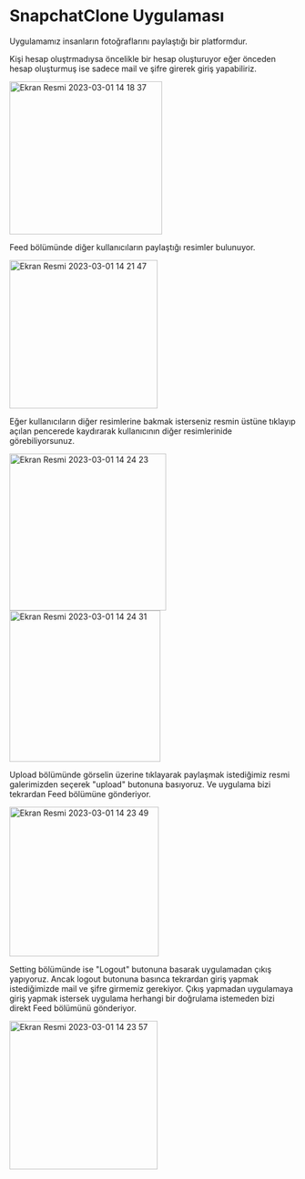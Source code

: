 # SnapchatClone Uygulaması

Uygulamamız insanların fotoğraflarını paylaştığı bir platformdur.

Kişi hesap oluştrmadıysa öncelikle bir hesap oluşturuyor eğer önceden hesap oluşturmuş ise sadece mail ve şifre girerek giriş yapabiliriz.

<img width="268" alt="Ekran Resmi 2023-03-01 14 18 37" src="https://user-images.githubusercontent.com/92593948/222126428-a8a65b26-5d2b-45d0-bf14-5e8683fa488f.png">

Feed bölümünde diğer kullanıcıların paylaştığı resimler bulunuyor.

<img width="260" alt="Ekran Resmi 2023-03-01 14 21 47" src="https://user-images.githubusercontent.com/92593948/222126843-5f870eac-ee80-4a67-980d-3ff4807380df.png">

Eğer kullanıcıların diğer resimlerine bakmak isterseniz resmin üstüne tıklayıp açılan pencerede kaydırarak kullanıcının diğer resimlerinide görebiliyorsunuz.

<img width="275" alt="Ekran Resmi 2023-03-01 14 24 23" src="https://user-images.githubusercontent.com/92593948/222127301-6ba850b8-c695-476e-a581-380e7623a0ee.png">

<img width="265" alt="Ekran Resmi 2023-03-01 14 24 31" src="https://user-images.githubusercontent.com/92593948/222127449-c08d6906-8057-4d3a-9bee-33bed73b48cb.png">

Upload bölümünde görselin üzerine tıklayarak paylaşmak istediğimiz resmi galerimizden seçerek "upload" butonuna basıyoruz. Ve uygulama bizi tekrardan Feed bölümüne gönderiyor.

<img width="262" alt="Ekran Resmi 2023-03-01 14 23 49" src="https://user-images.githubusercontent.com/92593948/222127826-1cf5f3a7-aee9-4dc9-b60b-9d83c6c14bfb.png">

Setting bölümünde ise "Logout" butonuna basarak uygulamadan çıkış yapıyoruz. Ancak logout butonuna basınca tekrardan giriş yapmak istediğimizde mail ve şifre girmemiz gerekiyor. Çıkış yapmadan uygulamaya giriş yapmak istersek uygulama herhangi bir doğrulama istemeden bizi direkt Feed bölümünü gönderiyor.

<img width="260" alt="Ekran Resmi 2023-03-01 14 23 57" src="https://user-images.githubusercontent.com/92593948/222129434-2607c3da-00c4-4daa-8048-620f1b1ac903.png">



